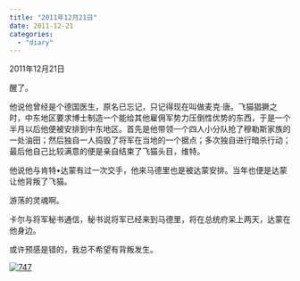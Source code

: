 ```yaml
---
title: "2011年12月21日"
date: 2011-12-21
categories: 
  - "diary"
---
```


2011年12月21日

醒了。

他说他曾经是个德国医生，原名已忘记，只记得现在叫做麦克·唐。飞猫猖獗之时，中东地区要求博士制造一个能给其他雇佣军势力压倒性优势的东西，于是一个半月以后他便被安排到中东地区。首先是他带领一个四人小分队抢了穆勒斯家族的一处油田；然后独自一人捣毁了将军在当地的一个据点；多次独自进行暗杀行动；最后他自己比较满意的便是亲自结束了飞猫头目，维特。

他说他与肯特•达蒙有过一次交手，他来马德里也是被达蒙安排。当年也便是达蒙让他背叛了飞猫。

游荡的灵魂啊。

卡尔与将军秘书通信，秘书说将军已经来到马德里，将在总统府呆上两天，达蒙在他身边。

或许预感是错的，我总不希望有背叛发生。

[![](/blog/images/747.jpg "747")](http://lofyer.org/wp-content/uploads/2011/12/747.jpg)
